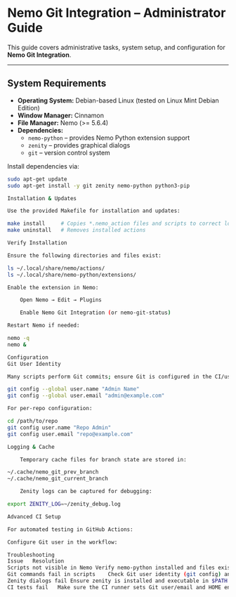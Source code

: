 # Nemo Git Integration – Administrator Guide

This guide covers administrative tasks, system setup, and configuration for **Nemo Git Integration**.

---

## System Requirements

- **Operating System:** Debian-based Linux (tested on Linux Mint Debian Edition)  
- **Window Manager:** Cinnamon  
- **File Manager:** Nemo (>= 5.6.4)  
- **Dependencies:**  
  - `nemo-python` – provides Nemo Python extension support  
  - `zenity` – provides graphical dialogs  
  - `git` – version control system  

Install dependencies via:

```bash
sudo apt-get update
sudo apt-get install -y git zenity nemo-python python3-pip

Installation & Updates

Use the provided Makefile for installation and updates:

make install     # Copies *.nemo_action files and scripts to correct locations
make uninstall   # Removes installed actions

Verify Installation

Ensure the following directories and files exist:

ls ~/.local/share/nemo/actions/
ls ~/.local/share/nemo-python/extensions/

Enable the extension in Nemo:

    Open Nemo → Edit → Plugins

    Enable Nemo Git Integration (or nemo-git-status)

Restart Nemo if needed:

nemo -q
nemo &

Configuration
Git User Identity

Many scripts perform Git commits; ensure Git is configured in the CI/user environment:

git config --global user.name "Admin Name"
git config --global user.email "admin@example.com"

For per-repo configuration:

cd /path/to/repo
git config user.name "Repo Admin"
git config user.email "repo@example.com"

Logging & Cache

    Temporary cache files for branch state are stored in:

~/.cache/nemo_git_prev_branch
~/.cache/nemo_git_current_branch

    Zenity logs can be captured for debugging:

export ZENITY_LOG=~/zenity_debug.log

Advanced CI Setup

For automated testing in GitHub Actions:

Configure Git user in the workflow:

Troubleshooting
Issue	Resolution
Scripts not visible in Nemo	Verify nemo-python installed and files exist in ~/.local/share/nemo-python/extensions/
Git commands fail in scripts	Check Git user identity (git config) and permissions
Zenity dialogs fail	Ensure zenity is installed and executable in $PATH
CI tests fail	Make sure the CI runner sets Git user/email and HOME environment correctly